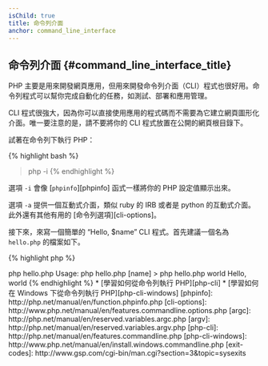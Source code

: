 ```yaml
---
isChild: true
title: 命令列介面
anchor: command_line_interface
---
```


## 命令列介面 {#command_line_interface_title}

PHP 主要是用來開發網頁應用，但用來開發命令列介面（CLI）程式也很好用。命令列程式可以幫你完成自動化的任務，如測試、部署和應用管理。

CLI 程式很強大，因為你可以直接使用應用的程式碼而不需要為它建立網頁圖形化介面。唯一要注意的是，請不要將你的 CLI 程式放置在公開的網頁根目錄下。

試著在命令列下執行 PHP：

{% highlight bash %}
> php -i
{% endhighlight %}

選項 `-i` 會像 [`phpinfo`][phpinfo] 函式一樣將你的 PHP 設定值顯示出來。

選項 `-a` 提供一個互動式介面，類似 ruby 的 IRB 或者是 python 的互動式介面。此外還有其他有用的 [命令列選項][cli-options]。

接下來，來寫一個簡單的 “Hello, $name” CLI 程式。首先建議一個名為 `hello.php` 的檔案如下。

{% highlight php %}
<?php
if ($argc != 2) {
    echo "Usage: php hello.php [name].\n";
    exit(1);
}
$name = $argv[1];
echo "Hello, $name\n";
{% endhighlight %}

PHP 會在程式運行時根據參數建立兩個特別的變數，[`$argc`][argc] 是一個整數，代表參數的 *個數*。[`$argv`][argv] 則是一個陣列變數包含了每個參數的 *值*。而第一個變數就是你的程式檔名，如此例中即是 `hello.php`。

命令運行失敗時，可以使用 `exit()` 表達式來返回一個非零整數來告知 Shell。常用的 exit 返回值可以查看 [列表][exit-codes]。

運行上述的程式，在命令列輸入：

{% highlight bash %}
> php hello.php
Usage: php hello.php [name]
> php hello.php world
Hello, world
{% endhighlight %}


 * [學習如何從命令列執行 PHP][php-cli]
 * [學習如何在 Windows 下從命令列執行 PHP][php-cli-windows]

[phpinfo]: http://php.net/manual/en/function.phpinfo.php
[cli-options]: http://www.php.net/manual/en/features.commandline.options.php
[argc]: http://php.net/manual/en/reserved.variables.argc.php
[argv]: http://php.net/manual/en/reserved.variables.argv.php
[php-cli]: http://php.net/manual/en/features.commandline.php
[php-cli-windows]: http://www.php.net/manual/en/install.windows.commandline.php
[exit-codes]: http://www.gsp.com/cgi-bin/man.cgi?section=3&topic=sysexits
